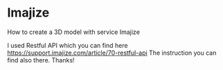 # Imajize
How to create a 3D model with service Imajize

I used Restful API which you can find here https://support.imajize.com/article/70-restful-api
The instruction you can find also there.
Thanks!
